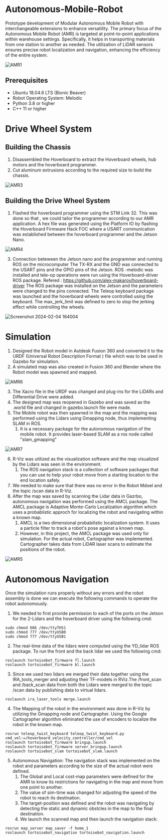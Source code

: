 # Autonomous-Mobile-Robot
Prototype development of Modular Autonomous Mobile Robot with interchangeable extensions to enhance versatility. The primary focus of the Autonomous Mobile Robot (AMR) is targeted at point-to-point applications within warehouse settings. Specifically, it helps in transporting materials from one station to another as needed. The utilization of LiDAR sensors ensures precise robot localization and navigation, enhancing the efficiency of the entire system.

![AMR1](https://github.com/AabidPatel/Modular-Autonomous-Mobile-Robot/assets/73630123/87f42b2d-acdd-47a4-a349-afde333b44a4)


## Prerequisites
- Ubuntu 18.04.6 LTS (Bionic Beaver)
- Robot Operating System: Melodic
- Python 3.8 or higher
- C++ 11 or higher


# Drive Wheel System

## Building the Chassis

1. Disassembled the Hoverboard to extract the Hoverboard wheels, hub motors and the hoverboard programmer.
2. Cut aluminum extrusions according to the required size to build the chassis.

![AMR3](https://github.com/AabidPatel/Modular-Autonomous-Mobile-Robot/assets/73630123/35a26c1f-3eb0-440f-960e-ce9261b187be)


## Building the Drive Wheel System

1. Flashed the hoverboard programmer using the STM Link 32. This was done so that , we could tailor the programmer according to our AMR application. A hex file was generated using the Platform IO by flashing the Hoverboard Firmware Hack FOC where a USART communication was established between the hoverboard programmer and the Jetson Nano.

![AMR4](https://github.com/AabidPatel/Modular-Autonomous-Mobile-Robot/assets/73630123/7dbe8f41-99ca-408d-94cc-c9c264dc89bb)

3. Connection beteween the Jetson nano and the programmer and running ROS on the microcomputer The TX-RX and the GND was connected to the USART pins and the GPIO pins of the Jetson. ROS -melodic was installed and tele-op operations were run using the Hoverboard-driver ROS package. Refered : https://github.com/alex-makarov/hoverboard-driver The ROS package was installed on the Jetson and the parameters were changed to the pins connected. The Teleop keyboard package was launched and the hoverboard wheels were controlled using the keyboard. The max_jerk_limit was defined to zero to stop the jerking effect while controlling the wheels.

![Screenshot 2024-02-04 164004](https://github.com/AabidPatel/Modular-Autonomous-Mobile-Robot/assets/73630123/f89781d4-afc7-4a30-9221-c27f505fa735)


# Simulation

1. Designed the Robot model in Autdesk Fusion 360 and converted it to the URDF (Universal Robot Description Format ) file which was to be used in Gazebo for simulation.
2. A simulated map was also created in Fusion 360 and Blender where the Robot model was spawned and mapped.

![AMR6](https://github.com/AabidPatel/Modular-Autonomous-Mobile-Robot/assets/73630123/56548ce8-39dd-485b-b131-9436d548b3d0)

3. The Xacro file in the URDF was changed and plug-ins for the LiDARs and Differential Drive were added.
4. The designed map was reopened in Gazebo and was saved as the .world file and changed in gazebo.launch file were made.
5. The Mobile robot was then spawned in the map and the mapping was performed using the Lidars using Gmapping node, thus implementing SLAM in ROS.
   1. It is a necessary package for the autonomous navigation of the mobile robot. It provides laser-based SLAM as a ros node called "slam_gmapping"

![AMR7](https://github.com/AabidPatel/Modular-Autonomous-Mobile-Robot/assets/73630123/74e08653-a3ec-4db3-8359-da944c70a76f)

6. R-Viz was utilized as the visualization software and the map visualized by the Lidars was seen in the environment.
   1. The ROS navigation stack is a collection of software packages that you can use to help your robot move from a starting location to the end location safely.
7. We needed to make sure that there was no error in the Robot Mdoel and the topic /scan data in R-Viz.
8. After the map was saved by scanning the Lidar data in Gazrbo, autonomous navigation was performed using the AMCL package. The AMCL package is Adaptive Monte-Carlo Localization algorithm which uses a probablistic approch for localizing the robot and navigating within a known map.
   1. AMCL is a two dimensional probabilistic localization system. It uses a particle filter to track a robot's pose against a known map.
   2. However, in this project, the AMCL package was used only for simulation. For the actual robot, Cartographer was implemented. Cartographer takes data from LiDAR laser scans to estimate the positions of the robot.

 ![AMR5](https://github.com/AabidPatel/Modular-Autonomous-Mobile-Robot/assets/73630123/153c4e2c-9632-44d0-82cc-648ab5304f82)


# Autonomous Navigation

Once the simulation runs properly without any errors and the robot assembly is done we can execute the following commands to operate the robot autonomously.

1. We needed to first provide permission to each of the ports on the Jetson for the 2-Lidars and the hoverboard driver using the following cmd:
```
sudo chmod 666 /dev/ttyTHS1
sudo chmod 777 /dev/ttyUSB0
sudo chmod 777 /dev/ttyUSB1
```
2. The real-time data of the lidars were computed using the YD_lidar ROS package. To run the front and the back lidar we used the following cmd:
```
roslaunch tortoisebot_firmware fl.launch
roslaunch tortoisebot_firmware bl.launch
```
3. Since we used two lidars we merged their data together using the IRA_tools_merger and adjusting their TF-models in RViz.The /front_scan and /back_scan data from both the Lidars were merged to the topic /scan data by publishing data to virtual lidars.
```
roslaunch ira_laser_tools merge.launch
```
4. The Mapping of the robot in the environment was done in R-Viz by utilizing the Gmapping node and Cartographer. Using the Google Cartographer algorithm eliminated the use of encoders to localize the robot in the known map.
```
rosrun teleop_twist_keyboard teleop_twist_keyboard.py cmd_vel:=/hoverboard_velocity_controller/cmd_vel
roslaunch tortoisebot_firmware bringup.launch
roslaunch tortoisebot_firmware server_bringup.launch
roslaunch tortoisebot_slam tortoisebot_slam.launch
```
5. Autonomous Navigation: The navigation stack was implemented on the robot and parameters according to the size of the actual robot were defined.
   1. The Global and Local cost-map parameters were defined for the AMR to know its restrictions for navigating in the map and move from one point to another.
   2. The value of sim-time was changed for adjusting the speed of the robot to reach its destination.
   3. The target-position was defined and the robot was navigating by detecting the static and dynamic obstcles in the map to the final destination.
   4. We launch the scanned map and then launch the navigation stack:
```
rosrun map_server map_saver -f home_1
roslaunch tortoisebot_navigation tortoisebot_navigation.launch
```
